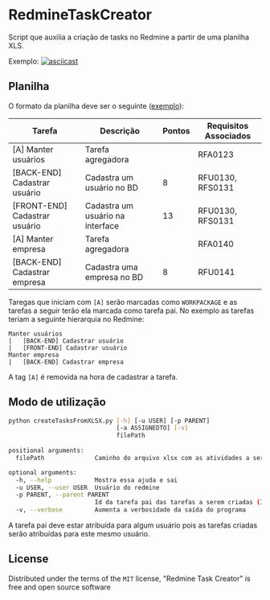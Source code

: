 # RedmineTaskCreator
Script que auxilia a criação de tasks no Redmine a partir de uma planilha XLS.

Exemplo:
[![asciicast](https://asciinema.org/a/bruC4ANbOQ2N86fg0Sn3HuRqT.png)](https://asciinema.org/a/bruC4ANbOQ2N86fg0Sn3HuRqT)

## Planilha
O formato da planilha deve ser o seguinte ([exemplo](xls/teste.xlsx)):

| Tarefa  | Descrição | Pontos | Requisitos Associados |
| ------------- | ------------- | ------------- | ------------- |
| [A] Manter usuários  | Tarefa agregadora  | | RFA0123 |
| [BACK-END] Cadastrar usuário  | Cadastra um usuário no BD | 8 | RFU0130, RFS0131
| [FRONT-END] Cadastrar usuário  | Cadastra um usuário na interface | 13 | RFU0130, RFS0131
| [A] Manter empresa  | Tarefa agregadora  | | RFA0140 |
| [BACK-END] Cadastrar empresa  | Cadastra uma empresa no BD | 8 | RFU0141

Taregas que iniciam com `[A]` serão marcadas como `WORKPACKAGE` e as tarefas a seguir terão ela marcada como tarefa pai. No exemplo as tarefas teriam a seguinte hierarquia no Redmine:

```
Manter usuários
|   [BACK-END] Cadastrar usuário
|   [FRONT-END] Cadastrar usuário
Manter empresa
|   [BACK-END] Cadastrar empresa
```

A tag `[A]` é removida na hora de cadastrar a tarefa.

## Modo de utilização
```sh
python createTasksFromXLSX.py [-h] [-u USER] [-p PARENT]
                              [-a ASSIGNEDTO] [-v]
                              filePath
                              
positional arguments:
  filePath              Caminho do arquivo xlsx com as atividades a serem cadastradas

optional arguments:
  -h, --help            Mostra essa ajuda e sai
  -u USER, --user USER  Usuário do redmine
  -p PARENT, --parent PARENT
                        Id da tarefa pai das tarefas a serem criadas (Id da sprint?)
  -v, --verbose         Aumenta a verbosidade da saída do programa
```

A tarefa pai deve estar atribuída para algum usuário pois as tarefas criadas serão atribuídas para este mesmo usuário.

## License

Distributed under the terms of the `MIT` license, "Redmine Task Creator" is free and open source software
